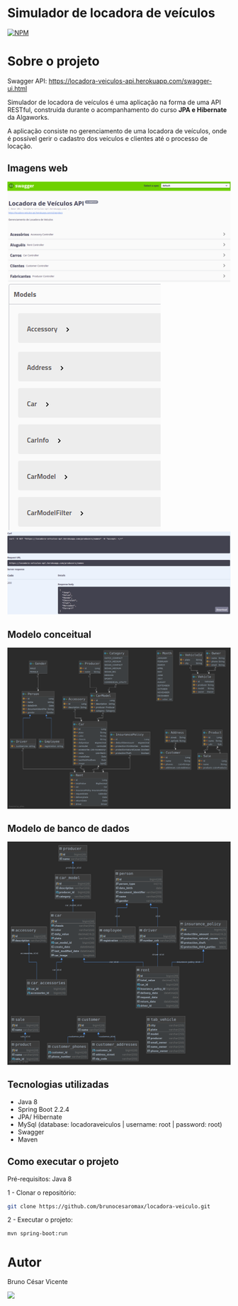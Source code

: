 # Simulador de locadora de veículos
[![NPM](https://img.shields.io/npm/l/express)](https://github.com/brunocesaromax/locadora-veiculo/blob/master/LICENSE)

# Sobre o projeto

Swagger API: https://locadora-veiculos-api.herokuapp.com/swagger-ui.html

Simulador de locadora de veículos é uma aplicação na forma de uma API RESTful, construída durante o acompanhamento do curso __JPA e Hibernate__ da Algaworks.

A aplicação consiste no gerenciamento de uma locadora de veículos, onde é possível gerir o cadastro dos veículos e clientes até o processo de locação.

## Imagens web

![Img 1](https://github.com/brunocesaromax/locadora-veiculo/blob/master/src/main/resources/static/images/img3-web.png)
![Img 2](https://github.com/brunocesaromax/locadora-veiculo/blob/master/src/main/resources/static/images/img2-web.png)
![Img 3](https://github.com/brunocesaromax/locadora-veiculo/blob/master/src/main/resources/static/images/img1-web.png)

## Modelo conceitual

![Modelo conceitual](https://github.com/brunocesaromax/locadora-veiculo/blob/master/src/main/resources/static/images/class-diagram.png)

## Modelo de banco de dados

![Modelo bd](https://github.com/brunocesaromax/locadora-veiculo/blob/master/src/main/resources/static/images/entity-diagram.png)

## Tecnologias utilizadas

- Java 8
- Spring Boot 2.2.4
- JPA/ Hibernate
- MySql (database: locadoraveiculos | username: root  | password: root)
- Swagger
- Maven

## Como executar o projeto

Pré-requisitos: Java 8

  1 - Clonar o repositório: 
  
  ```bash 
  git clone https://github.com/brunocesaromax/locadora-veiculo.git
  ```
  
  2 - Executar o projeto:
  
  
  ```bash 
  mvn spring-boot:run
  ```
  
# Autor

Bruno César Vicente

 <a href="https://www.linkedin.com/in/bruno-cesar-vicente" target="_blank"><img src="https://img.shields.io/badge/-LinkedIn-%230077B5?style=for-the-badge&logo=linkedin&logoColor=white" target="_blank"></a> 

